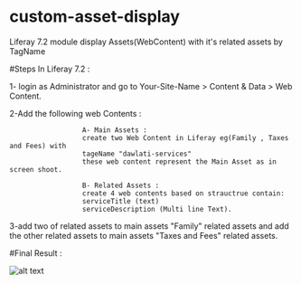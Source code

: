 # custom-asset-display
Liferay 7.2 module display Assets(WebContent) with it's related assets by TagName

#Steps In Liferay 7.2 :

1- login as Administrator and go to Your-Site-Name > Content & Data > Web Content.

2-Add the following web Contents :

                      A- Main Assets :
                      create two Web Content in Liferay eg(Family , Taxes and Fees) with 
                      tageName "dawlati-services"
                      these web content represent the Main Asset as in screen shoot.

                      B- Related Assets :
                      create 4 web contents based on strauctrue contain:
                      serviceTitle (text)
                      serviceDescription (Multi line Text).

3-add two of related assets to main assets "Family" related assets
and add the other related assets to main assets "Taxes and Fees" related assets.

#Final Result :

![alt text](https://github.com/izaki93/custom-asset-display/blob/master/assets-screen-shoot.gif)


